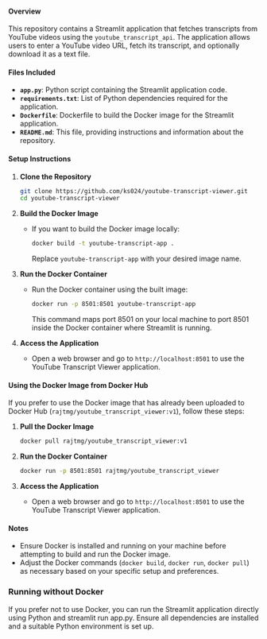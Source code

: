 #### Overview
This repository contains a Streamlit application that fetches transcripts from YouTube videos using the `youtube_transcript_api`. The application allows users to enter a YouTube video URL, fetch its transcript, and optionally download it as a text file.

#### Files Included
- **`app.py`**: Python script containing the Streamlit application code.
- **`requirements.txt`**: List of Python dependencies required for the application.
- **`Dockerfile`**: Dockerfile to build the Docker image for the Streamlit application.
- **`README.md`**: This file, providing instructions and information about the repository.

#### Setup Instructions

1. **Clone the Repository**
   ```bash
   git clone https://github.com/ks024/youtube-transcript-viewer.git
   cd youtube-transcript-viewer
   ```

2. **Build the Docker Image**
   - If you want to build the Docker image locally:
     ```bash
     docker build -t youtube-transcript-app .
     ```
     Replace `youtube-transcript-app` with your desired image name.

3. **Run the Docker Container**
   - Run the Docker container using the built image:
     ```bash
     docker run -p 8501:8501 youtube-transcript-app
     ```
     This command maps port 8501 on your local machine to port 8501 inside the Docker container where Streamlit is running.

4. **Access the Application**
   - Open a web browser and go to `http://localhost:8501` to use the YouTube Transcript Viewer application.

#### Using the Docker Image from Docker Hub

If you prefer to use the Docker image that has already been uploaded to Docker Hub (`rajtmg/youtube_transcript_viewer:v1`), follow these steps:

1. **Pull the Docker Image**
   ```bash
   docker pull rajtmg/youtube_transcript_viewer:v1
   ```

2. **Run the Docker Container**
   ```bash
   docker run -p 8501:8501 rajtmg/youtube_transcript_viewer
   ```

3. **Access the Application**
   - Open a web browser and go to `http://localhost:8501` to use the YouTube Transcript Viewer application.

#### Notes
- Ensure Docker is installed and running on your machine before attempting to build and run the Docker image.
- Adjust the Docker commands (`docker build`, `docker run`, `docker pull`) as necessary based on your specific setup and preferences.

### Running without Docker
If you prefer not to use Docker, you can run the Streamlit application directly using Python and streamlit run app.py. Ensure all dependencies are installed and a suitable Python environment is set up.
